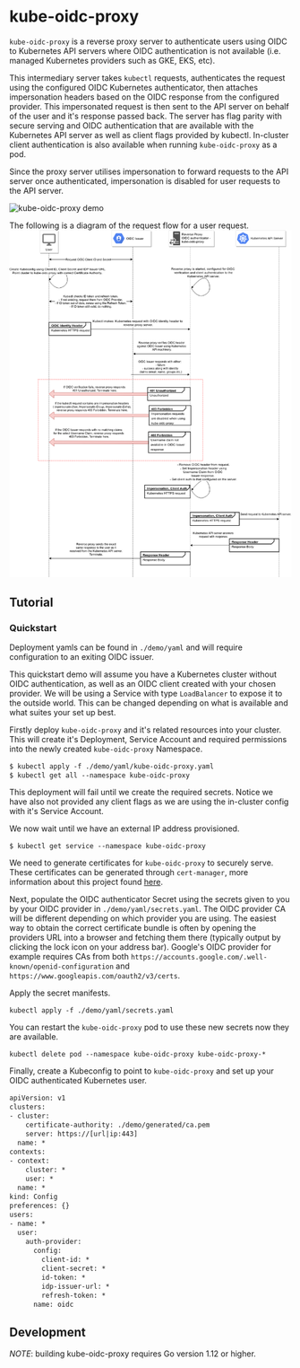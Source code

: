# kube-oidc-proxy

`kube-oidc-proxy` is a reverse proxy server to authenticate users using OIDC to
Kubernetes API servers where OIDC authentication is not available (i.e. managed 
Kubernetes providers such as GKE, EKS, etc).

This intermediary server takes `kubectl` requests, authenticates the request using
the configured OIDC Kubernetes authenticator, then attaches impersonation
headers based on the OIDC response from the configured provider. This
impersonated request is then sent to the API server on behalf of the user and
it's response passed back. The server has flag parity with secure serving and
OIDC authentication that are available with the Kubernetes API server as well as
client flags provided by kubectl. In-cluster client authentication is also
available when running `kube-oidc-proxy` as a pod.

Since the proxy server utilises impersonation to forward requests to the API
server once authenticated, impersonation is disabled for user requests to the
API server.

![kube-oidc-proxy demo](https://storage.googleapis.com/kube-oidc-proxy/demo.svg)

The following is a diagram of the request flow for a user request.
![kube-oidc-proxy request flow](/img/kube-oidc-proxy.png)

## Tutorial

### Quickstart

Deployment yamls can be found in `./demo/yaml` and will require configuration to
an exiting OIDC issuer.

This quickstart demo will assume you have a Kubernetes cluster without OIDC
authentication, as well as an OIDC client created with your chosen
provider. We will be using a Service with type `LoadBalancer` to expose it to
the outside world. This can be changed depending on what is available and what
suites your set up best.

Firstly deploy `kube-oidc-proxy` and it's related resources into your cluster.
This will create it's Deployment, Service Account and required permissions into
the newly created `kube-oidc-proxy` Namespace.

```
$ kubectl apply -f ./demo/yaml/kube-oidc-proxy.yaml
$ kubectl get all --namespace kube-oidc-proxy
```

This deployment will fail until we create the required secrets. Notice we have
also not provided any client flags as we are using the in-cluster config with
it's Service Account.

We now wait until we have an external IP address provisioned.

```
$ kubectl get service --namespace kube-oidc-proxy
```

We need to generate certificates for `kube-oidc-proxy` to securely serve.  These
certificates can be generated through `cert-manager`, more information about
this project found [here](https://github.com/jetstack/cert-manager).

Next, populate the OIDC authenticator Secret using the secrets given to you
by your OIDC provider in `./demo/yaml/secrets.yaml`. The OIDC provider CA will be
different depending on which provider you are using. The easiest way to obtain
the correct certificate bundle is often by opening the providers URL into a
browser and fetching them there (typically output by clicking the lock icon on
your address bar). Google's OIDC provider for example requires CAs from both
`https://accounts.google.com/.well-known/openid-configuration` and
`https://www.googleapis.com/oauth2/v3/certs`.


Apply the secret manifests.

```
kubectl apply -f ./demo/yaml/secrets.yaml
```

You can restart the `kube-oidc-proxy` pod to use these new secrets
now they are available.

```
kubectl delete pod --namespace kube-oidc-proxy kube-oidc-proxy-*
```

Finally, create a Kubeconfig to point to `kube-oidc-proxy` and set up your OIDC
authenticated Kubernetes user.

```
apiVersion: v1
clusters:
- cluster:
    certificate-authority: ./demo/generated/ca.pem
    server: https://[url|ip:443]
  name: *
contexts:
- context:
    cluster: *
    user: *
  name: *
kind: Config
preferences: {}
users:
- name: *
  user:
    auth-provider:
      config:
        client-id: *
        client-secret: *
        id-token: *
        idp-issuer-url: *
        refresh-token: *
      name: oidc
```

## Development
*NOTE*: building kube-oidc-proxy requires Go version 1.12 or higher.
